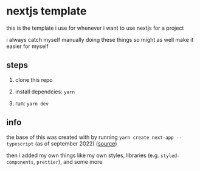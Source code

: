 # nextjs template

this is the template i use for whenever i want to use nextjs for a project

i always catch myself manually doing these things so might as well make it easier for myself

## steps

1. clone this repo

2. install dependcies: `yarn`

3. run: `yarn dev`

## info

the base of this was created with by running `yarn create next-app --typescript` (as of september 2022) ([source](https://nextjs.org/docs/basic-features/typescript#create-next-app-support))

then i added my own things like my own styles, libraries (e.g. `styled-components`, `prettier`), and some more
